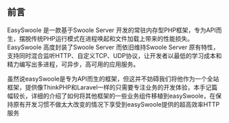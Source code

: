 前言
------
EasySwoole 是一款基于Swoole Server 开发的常驻内存型PHP框架，专为API而生，摆脱传统PHP运行模式在进程唤起和文件加载上带来的性能损失。EasySwoole 高度封装了Swoole Server 而依旧维持Swoole Server 原有特性，支持同时混合监听HTTP、自定义TCP、UDP协议，让开发者以最低的学习成本和精力编写出多进程，可异步，高可用的应用服务。

虽然说easySwoole是专为API而生的框架，但这并不妨碍我们将他作为一个全站框架，提供像ThinkPHP和Laravel一样的只需要专注业务的开发体验，本手记篇幅较长，详细的介绍了如何将其他框架的一些业务组件移植到easySwoole，在保持原有开发习惯不做太大改变的情况下享受到easySwoole提供的超高效率HTTP服务